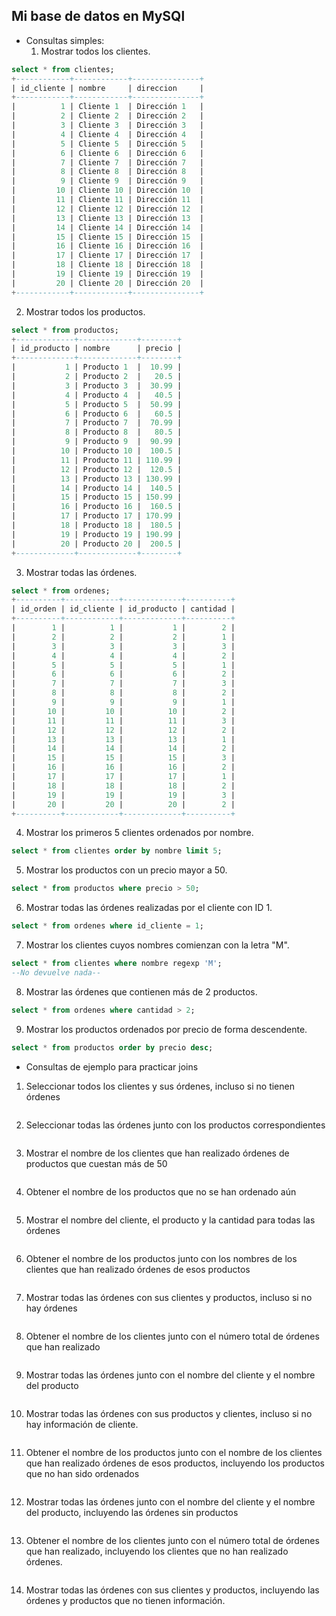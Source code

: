 ## Mi base de datos en MySQl

- Consultas simples:
    1. Mostrar todos los clientes.
```sql
select * from clientes;
+------------+------------+---------------+
| id_cliente | nombre     | direccion     |
+------------+------------+---------------+
|          1 | Cliente 1  | Dirección 1   |
|          2 | Cliente 2  | Dirección 2   |
|          3 | Cliente 3  | Dirección 3   |
|          4 | Cliente 4  | Dirección 4   |
|          5 | Cliente 5  | Dirección 5   |
|          6 | Cliente 6  | Dirección 6   |
|          7 | Cliente 7  | Dirección 7   |
|          8 | Cliente 8  | Dirección 8   |
|          9 | Cliente 9  | Dirección 9   |
|         10 | Cliente 10 | Dirección 10  |
|         11 | Cliente 11 | Dirección 11  |
|         12 | Cliente 12 | Dirección 12  |
|         13 | Cliente 13 | Dirección 13  |
|         14 | Cliente 14 | Dirección 14  |
|         15 | Cliente 15 | Dirección 15  |
|         16 | Cliente 16 | Dirección 16  |
|         17 | Cliente 17 | Dirección 17  |
|         18 | Cliente 18 | Dirección 18  |
|         19 | Cliente 19 | Dirección 19  |
|         20 | Cliente 20 | Dirección 20  |
+------------+------------+---------------+
```
2. Mostrar todos los productos.
```sql
select * from productos;
+-------------+-------------+--------+
| id_producto | nombre      | precio |
+-------------+-------------+--------+
|           1 | Producto 1  |  10.99 |
|           2 | Producto 2  |   20.5 |
|           3 | Producto 3  |  30.99 |
|           4 | Producto 4  |   40.5 |
|           5 | Producto 5  |  50.99 |
|           6 | Producto 6  |   60.5 |
|           7 | Producto 7  |  70.99 |
|           8 | Producto 8  |   80.5 |
|           9 | Producto 9  |  90.99 |
|          10 | Producto 10 |  100.5 |
|          11 | Producto 11 | 110.99 |
|          12 | Producto 12 |  120.5 |
|          13 | Producto 13 | 130.99 |
|          14 | Producto 14 |  140.5 |
|          15 | Producto 15 | 150.99 |
|          16 | Producto 16 |  160.5 |
|          17 | Producto 17 | 170.99 |
|          18 | Producto 18 |  180.5 |
|          19 | Producto 19 | 190.99 |
|          20 | Producto 20 |  200.5 |
+-------------+-------------+--------+
```
3. Mostrar todas las órdenes.
```sql
select * from ordenes; 
+----------+------------+-------------+----------+
| id_orden | id_cliente | id_producto | cantidad |
+----------+------------+-------------+----------+
|        1 |          1 |           1 |        2 |
|        2 |          2 |           2 |        1 |
|        3 |          3 |           3 |        3 |
|        4 |          4 |           4 |        2 |
|        5 |          5 |           5 |        1 |
|        6 |          6 |           6 |        2 |
|        7 |          7 |           7 |        3 |
|        8 |          8 |           8 |        2 |
|        9 |          9 |           9 |        1 |
|       10 |         10 |          10 |        2 |
|       11 |         11 |          11 |        3 |
|       12 |         12 |          12 |        2 |
|       13 |         13 |          13 |        1 |
|       14 |         14 |          14 |        2 |
|       15 |         15 |          15 |        3 |
|       16 |         16 |          16 |        2 |
|       17 |         17 |          17 |        1 |
|       18 |         18 |          18 |        2 |
|       19 |         19 |          19 |        3 |
|       20 |         20 |          20 |        2 |
+----------+------------+-------------+----------+
```

4. Mostrar los primeros 5 clientes ordenados por nombre.
```sql
select * from clientes order by nombre limit 5;


```
5. Mostrar los productos con un precio mayor a 50.
```sql
select * from productos where precio > 50;


```
6. Mostrar todas las órdenes realizadas por el cliente con ID 1.
```sql
select * from ordenes where id_cliente = 1;


```
7. Mostrar los clientes cuyos nombres comienzan con la letra "M".
```sql
select * from clientes where nombre regexp 'M';
--No devuelve nada--
```
8. Mostrar las órdenes que contienen más de 2 productos.
```sql
select * from ordenes where cantidad > 2;


```
9. Mostrar los productos ordenados por precio de forma descendente.
```sql
select * from productos order by precio desc;


```

- Consultas de ejemplo para practicar joins

1. Seleccionar todos los clientes y sus órdenes, incluso si no tienen órdenes 
```sql

```
2. Seleccionar todas las órdenes junto con los productos correspondientes
```sql

```
3. Mostrar el nombre de los clientes que han realizado órdenes de productos que cuestan más de 50
```sql

```
4. Obtener el nombre de los productos que no se han ordenado aún
```sql

```
5. Mostrar el nombre del cliente, el producto y la cantidad para todas las órdenes
```sql

```
6. Obtener el nombre de los productos junto con los nombres de los clientes que han realizado órdenes de esos productos
```sql

```
7. Mostrar todas las órdenes con sus clientes y productos, incluso si no hay órdenes
```sql

```
8. Obtener el nombre de los clientes junto con el número total de órdenes que han realizado
```sql

```
9. Mostrar todas las órdenes junto con el nombre del cliente y el nombre del producto
```sql

```
10. Mostrar todas las órdenes con sus productos y clientes, incluso si no hay información de cliente.
```sql

```
11. Obtener el nombre de los productos junto con el nombre de los clientes que han realizado órdenes de esos productos, incluyendo los productos que no han sido ordenados
```sql

```
12. Mostrar todas las órdenes junto con el nombre del cliente y el nombre del producto, incluyendo las órdenes sin productos
```sql

```
13. Obtener el nombre de los clientes junto con el número total de órdenes que han realizado, incluyendo los clientes que no han realizado órdenes.
```sql

```
14. Mostrar todas las órdenes con sus clientes y productos, incluyendo las órdenes y productos que no tienen información.
```sql

```